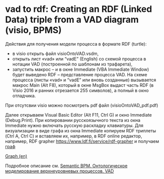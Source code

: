 # vad to rdf: Creating an RDF (Linked Data) triple from a VAD diagram (visio, BPMS)

Действия для получения модели процесса в формате RDF (turtle): 
- в visio открыть файл visioOntoVAD.vsdm, 
- открыть лист «vad» или “vadE” (English) со схемой процесса в нотации VAD (построенной по шаблонам из трафарета), 
- запустить макрос – и в окне Immediate (VBA Immediate Window) будет выведено RDF – представление процесса VAD.
На схеме процесса (листы «vad» и “vadE” или вновь созданные) вызывается макрос Main (Alt F8), который в окне MsgBox выдаст часть RDF (в Visio 2016 и ранних отрезается 255 символов), а полный в окно отладчика.

При отсутсвии visio можно посмотреть pdf файл (visioOntoVAD_pdf.pdf)

Далее открываем Visual Basic Editor (Alt F11, Ctrl G) и окно Immediate (Debug.Print). При копировании русскоязычного текста из окна Immediate нужно включать русскую раскладку клавиатуры. 
Для визуализации в виде графа из окна Immediate копируем RDF триплеты (Ctrl A, Ctrl C) и вставляем их, например, в RDF online редактор, например, RDF grapher
https://www.ldf.fi/service/rdf-grapher 
и получаем [граф](https://www.ldf.fi/service/rdf-grapher?rdf=%40prefix+%3A+%3Chttp%3A%2F%2Fexample.org%2F%3E+.%0D%0A%40prefix+rdfs%3A+%3Chttp%3A%2F%2Fwww.w3.org%2F2000%2F01%2Frdf-schema%23%3E+.%0D%0A%40prefix+rdf%3A+%3Chttp%3A%2F%2Fwww.w3.org%2F1999%2F02%2F22-rdf-syntax-ns%23%3E+.%0D%0A%3A%D0%98%D0%B7%D0%B3%D0%BE%D1%82%D0%BE%D0%B2%D0%BB%D0%B5%D0%BD%D0%B8%D0%B5_%D1%81%D0%BA%D1%80%D0%B5%D0%BF%D0%BA%D0%B8%0D%0A++++rdf%3Atype+%3AProcess+%3B%0D%0A++++rdfs%3Alabel+%22%D0%98%D0%B7%D0%B3%D0%BE%D1%82%D0%BE%D0%B2%D0%BB%D0%B5%D0%BD%D0%B8%D0%B5+%D1%81%D0%BA%D1%80%D0%B5%D0%BF%D0%BA%D0%B8%22+%3B%0D%0A++++%3AhasDia+%3AVADscheme_%D0%98%D0%B7%D0%B3%D0%BE%D1%82%D0%BE%D0%B2%D0%BB%D0%B5%D0%BD%D0%B8%D0%B5_%D1%81%D0%BA%D1%80%D0%B5%D0%BF%D0%BA%D0%B8+.%0D%0A%3AVADscheme_%D0%98%D0%B7%D0%B3%D0%BE%D1%82%D0%BE%D0%B2%D0%BB%D0%B5%D0%BD%D0%B8%D0%B5_%D1%81%D0%BA%D1%80%D0%B5%D0%BF%D0%BA%D0%B8+rdf%3Atype+%3ADiagram+.%0D%0A%0D%0A%3A%D0%97%D0%B0%D0%BA%D1%83%D0%BF%D0%BA%D0%B0_%D0%BC%D0%B0%D1%82%D0%B5%D1%80%D0%B8%D0%B0%D0%BB%D0%BE%D0%B2+%3AhasNext+%3A%D0%9D%D0%B0%D1%80%D0%B5%D0%B7%D0%BA%D0%B0_%D0%BF%D1%80%D0%BE%D0%B2%D0%BE%D0%BB%D0%BA%D0%B8+.%0D%0A%3A%D0%9D%D0%B0%D1%80%D0%B5%D0%B7%D0%BA%D0%B0_%D0%BF%D1%80%D0%BE%D0%B2%D0%BE%D0%BB%D0%BA%D0%B8+%3AhasNext+%3A%D0%98%D0%B7%D0%B3%D0%B8%D0%B1_%D0%BF%D1%80%D0%BE%D0%B2%D0%BE%D0%BB%D0%BA%D0%B8+.%0D%0A%3A%D0%98%D0%B7%D0%B3%D0%B8%D0%B1_%D0%BF%D1%80%D0%BE%D0%B2%D0%BE%D0%BB%D0%BA%D0%B8+%3AhasNext+%3A%D0%A4%D0%B0%D1%81%D0%BE%D0%B2%D0%BA%D0%B0_%D0%B8%D0%B7%D0%B4%D0%B5%D0%BB%D0%B8%D0%B9+.%0D%0A%3A%D0%A4%D0%B0%D1%81%D0%BE%D0%B2%D0%BA%D0%B0_%D0%B8%D0%B7%D0%B4%D0%B5%D0%BB%D0%B8%D0%B9+%3AhasNext+%3A%D0%A1%D0%BA%D0%BB%D0%B0%D0%B4%D1%81%D0%BA%D0%BE%D0%B5_%D1%85%D1%80%D0%B0%D0%BD%D0%B5%D0%BD%D0%B8%D0%B5+.%0D%0A%0D%0A%3A%D0%97%D0%B0%D0%BA%D1%83%D0%BF%D0%BA%D0%B0_%D0%BC%D0%B0%D1%82%D0%B5%D1%80%D0%B8%D0%B0%D0%BB%D0%BE%D0%B2%0D%0A++++rdfs%3Alabel+%22%D0%97%D0%B0%D0%BA%D1%83%D0%BF%D0%BA%D0%B0+%D0%BC%D0%B0%D1%82%D0%B5%D1%80%D0%B8%D0%B0%D0%BB%D0%BE%D0%B2%22+%3B%0D%0A++++rdf%3Atype+%3AProcess+%3B%0D%0A++++%3AisBegin+%3AVADscheme_%D0%98%D0%B7%D0%B3%D0%BE%D1%82%D0%BE%D0%B2%D0%BB%D0%B5%D0%BD%D0%B8%D0%B5_%D1%81%D0%BA%D1%80%D0%B5%D0%BF%D0%BA%D0%B8+.%0D%0A%0D%0A%3A%D0%9D%D0%B0%D1%80%D0%B5%D0%B7%D0%BA%D0%B0_%D0%BF%D1%80%D0%BE%D0%B2%D0%BE%D0%BB%D0%BA%D0%B8%0D%0A++++rdfs%3Alabel+%22%D0%9D%D0%B0%D1%80%D0%B5%D0%B7%D0%BA%D0%B0+%D0%BF%D1%80%D0%BE%D0%B2%D0%BE%D0%BB%D0%BA%D0%B8%22+%3B%0D%0A++++rdf%3Atype+%3AProcess+%3B%0D%0A++++%3AhasParent+%3A%D0%98%D0%B7%D0%B3%D0%BE%D1%82%D0%BE%D0%B2%D0%BB%D0%B5%D0%BD%D0%B8%D0%B5_%D1%81%D0%BA%D1%80%D0%B5%D0%BF%D0%BA%D0%B8+.%0D%0A%0D%0A%3A%D0%A4%D0%B0%D1%81%D0%BE%D0%B2%D0%BA%D0%B0_%D0%B8%D0%B7%D0%B4%D0%B5%D0%BB%D0%B8%D0%B9%0D%0A++++rdfs%3Alabel+%22%D0%A4%D0%B0%D1%81%D0%BE%D0%B2%D0%BA%D0%B0+%D0%B8%D0%B7%D0%B4%D0%B5%D0%BB%D0%B8%D0%B9%22+%3B%0D%0A++++rdf%3Atype+%3AProcess+%3B%0D%0A++++%3AhasParent+%3A%D0%98%D0%B7%D0%B3%D0%BE%D1%82%D0%BE%D0%B2%D0%BB%D0%B5%D0%BD%D0%B8%D0%B5_%D1%81%D0%BA%D1%80%D0%B5%D0%BF%D0%BA%D0%B8+.%0D%0A%0D%0A%3A%D0%98%D0%B7%D0%B3%D0%B8%D0%B1_%D0%BF%D1%80%D0%BE%D0%B2%D0%BE%D0%BB%D0%BA%D0%B8%0D%0A++++rdfs%3Alabel+%22%D0%98%D0%B7%D0%B3%D0%B8%D0%B1+%D0%BF%D1%80%D0%BE%D0%B2%D0%BE%D0%BB%D0%BA%D0%B8%22+%3B%0D%0A++++rdf%3Atype+%3AProcess+%3B%0D%0A++++%3AisExt+%3A%D0%98%D0%B7%D0%B3%D0%BE%D1%82%D0%BE%D0%B2%D0%BB%D0%B5%D0%BD%D0%B8%D0%B5_%D1%81%D0%BA%D1%80%D0%B5%D0%BF%D0%BA%D0%B8+.%0D%0A%0D%0A%3A%D0%A1%D0%BA%D0%BB%D0%B0%D0%B4%D1%81%D0%BA%D0%BE%D0%B5_%D1%85%D1%80%D0%B0%D0%BD%D0%B5%D0%BD%D0%B8%D0%B5%0D%0A++++rdfs%3Alabel+%22%D0%A1%D0%BA%D0%BB%D0%B0%D0%B4%D1%81%D0%BA%D0%BE%D0%B5+%D1%85%D1%80%D0%B0%D0%BD%D0%B5%D0%BD%D0%B8%D0%B5%22+%3B%0D%0A++++rdf%3Atype+%3AProcess+%3B%0D%0A++++%3AisEnd+%3AVADscheme_%D0%98%D0%B7%D0%B3%D0%BE%D1%82%D0%BE%D0%B2%D0%BB%D0%B5%D0%BD%D0%B8%D0%B5_%D1%81%D0%BA%D1%80%D0%B5%D0%BF%D0%BA%D0%B8+.%0D%0A&from=ttl&to=png)

[Graph (en)](https://www.ldf.fi/service/rdf-grapher?rdf=%40prefix+%3A+%3Chttp%3A%2F%2Fexample.org%2F%3E+.%0D%0A%40prefix+rdfs%3A+%3Chttp%3A%2F%2Fwww.w3.org%2F2000%2F01%2Frdf-schema%23%3E+.%0D%0A%40prefix+rdf%3A+%3Chttp%3A%2F%2Fwww.w3.org%2F1999%2F02%2F22-rdf-syntax-ns%23%3E+.%0D%0A%3AMaking_a_paper_clip%0D%0A++++rdf%3Atype+%3AProcess+%3B%0D%0A++++rdfs%3Alabel+%22Making+a+paper+clip%22+%3B%0D%0A++++%3AhasDia+%3AVADscheme_Making_a_paper_clip+.%0D%0A%3AVADscheme_Making_a_paper_clip+rdf%3Atype+%3ADiagram+.%0D%0A%0D%0A%3ABuy_wire+%3AhasNext+%3ACut_the_wire+.%0D%0A%3ACut_the_wire+%3AhasNext+%3ABend_the_wire+.%0D%0A%3ABend_the_wire+%3AhasNext+%3APack_paper_clips+.%0D%0A%3APack_paper_clips+%3AhasNext+%3AProduct_storage+.%0D%0A%0D%0A%3ABuy_wire%0D%0A++++rdfs%3Alabel+%22Buy+wire%22+%3B%0D%0A++++rdf%3Atype+%3AProcess+%3B%0D%0A++++%3AisBegin+%3AVADscheme_Making_a_paper_clip+.%0D%0A%0D%0A%3ACut_the_wire%0D%0A++++rdfs%3Alabel+%22Cut+the+wire%22+%3B%0D%0A++++rdf%3Atype+%3AProcess+%3B%0D%0A++++%3AhasParent+%3AMaking_a_paper_clip+.%0D%0A%0D%0A%3APack_paper_clips%0D%0A++++rdfs%3Alabel+%22Pack+paper+clips%22+%3B%0D%0A++++rdf%3Atype+%3AProcess+%3B%0D%0A++++%3AhasParent+%3AMaking_a_paper_clip+.%0D%0A%0D%0A%3ABend_the_wire%0D%0A++++rdfs%3Alabel+%22Bend+the+wire%22+%3B%0D%0A++++rdf%3Atype+%3AProcess+%3B%0D%0A++++%3AisExt+%3AMaking_a_paper_clip+.%0D%0A%0D%0A%3AProduct_storage%0D%0A++++rdfs%3Alabel+%22Product+storage%22+%3B%0D%0A++++rdf%3Atype+%3AProcess+%3B%0D%0A++++%3AisEnd+%3AVADscheme_Making_a_paper_clip+.%0D%0A&from=ttl&to=png)

Подробное описание см. [Semantic BPM. Онтологическое моделирование верхнеуровневых процессов. VAD](https://habr.com/ru/articles/828266/)
